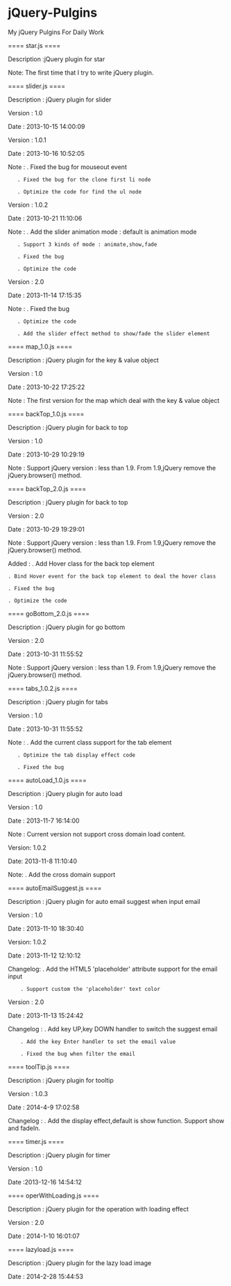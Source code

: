 jQuery-Pulgins
==============

My jQuery Pulgins For Daily Work

==== star.js ====

Description :jQuery plugin for star

Note: The first time that I try to write jQuery plugin.


==== slider.js ====

Description : jQuery plugin for slider

Version : 1.0

Date : 2013-10-15 14:00:09

Version : 1.0.1

Date : 2013-10-16 10:52:05

Note : . Fixed the bug for mouseout event

       . Fixed the bug for the clone first li node

       . Optimize the code for find the ul node

Version : 1.0.2

Date : 2013-10-21 11:10:06

Note : . Add the slider animation mode : default is animation mode

       . Support 3 kinds of mode : animate,show,fade

       . Fixed the bug

       . Optimize the code

Version : 2.0

Date : 2013-11-14 17:15:35

Note : . Fixed the bug

       . Optimize the code

       . Add the slider effect method to show/fade the slider element

==== map_1.0.js ====

Description : jQuery plugin for the key & value object

Version : 1.0

Date : 2013-10-22 17:25:22

Note : The first version for the map which deal with the key & value object

==== backTop_1.0.js ====

Description : jQuery plugin for back to top

Version : 1.0

Date : 2013-10-29 10:29:19

Note : Support jQuery version : less than 1.9. From 1.9,jQuery remove the jQuery.browser() method.

==== backTop_2.0.js ====

Description : jQuery plugin for back to top

Version : 2.0

Date : 2013-10-29 19:29:01

Note : Support jQuery version : less than 1.9. From 1.9,jQuery remove the jQuery.browser() method.

Added : . Add Hover class for the back top element

	. Bind Hover event for the back top element to deal the hover class

	. Fixed the bug

	. Optimize the code

==== goBottom_2.0.js ====

Description : jQuery plugin for go bottom

Version : 2.0

Date : 2013-10-31 11:55:52

Note : Support jQuery version : less than 1.9. From 1.9,jQuery remove the jQuery.browser() method.

==== tabs_1.0.2.js ====

Description : jQuery plugin for tabs

Version : 1.0

Date : 2013-10-31 11:55:52

Note : . Add the current class support for the tab element
	
       . Optimize the tab display effect code

       . Fixed the bug

==== autoLoad_1.0.js ====

Description : jQuery plugin for auto load

Version : 1.0

Date : 2013-11-7 16:14:00

Note : Current version not support cross domain load content.

Version: 1.0.2

Date: 2013-11-8 11:10:40

Note: . Add the cross domain support

==== autoEmailSuggest.js ====

Description : jQuery plugin for auto email suggest when input email

Version : 1.0

Date : 2013-11-10 18:30:40

Version: 1.0.2

Date : 2013-11-12 12:10:12

Changelog:  . Add the HTML5 'placeholder' attribute support for the email input

	    . Support custom the 'placeholder' text color

Version : 2.0

Date : 2013-11-13 15:24:42

Changelog : . Add key UP,key DOWN handler to switch the suggest email

	    . Add the key Enter handler to set the email value

	    . Fixed the bug when filter the email
	    
==== toolTip.js ====

Description : jQuery plugin for tooltip

Version : 1.0.3

Date : 2014-4-9 17:02:58

Changelog : . Add the display effect,default is show function. Support show and fadeIn.

==== timer.js ====

Description : jQuery plugin for timer

Version : 1.0

Date :2013-12-16 14:54:12

==== operWithLoading.js ====

Description : jQuery plugin for the operation with loading effect

Version : 2.0

Date : 2014-1-10 16:01:07

==== lazyload.js ====

Description : jQuery plugin for the lazy load image

Date : 2014-2-28 15:44:53